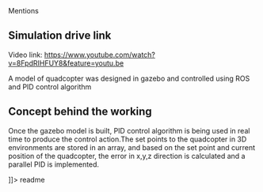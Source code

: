 <snippet>
  <content><![CDATA[
# ${1:Quadcopter-control-using-ROS}
TODO: A model of quadcopter was designed in gazebo and controlled using ROS and PID control algorithm
## Concept behind the working
TODO:Once the gazebo model is built, PID control algorithm is being used in real time to produce the control action.The set points to the quadcopter in 3D environments are stored in an array, and based on the set point and current position of the quadcopter, the error in x,y,z direction is calculated and a parallel PID is implemented.
## Simulation output
![alt text](images/title.png "Description goes here")

## Mentions
## Simulation drive link
Video link: https://www.youtube.com/watch?v=8FpdRIHFUY8&feature=youtu.be

A model of quadcopter was designed in gazebo and controlled using ROS and PID control algorithm

## Concept behind the working
Once the gazebo model is built, PID control algorithm is being used in real time to produce the control action.The set points to the quadcopter in 3D environments are stored in an array, and based on the set point and current position of the quadcopter, the error in x,y,z direction is calculated and a parallel PID is implemented.

]]></content>
  <tabTrigger>readme</tabTrigger>
</snippet>
